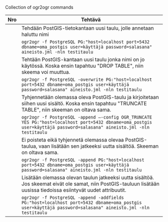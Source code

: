 Collection of ogr2ogr commands

Nro|Tehtävä
---|---
|| Tehdään PostGIS-tietokantaan uusi taulu, jolle annetaan haluttu nimi
|| `ogr2ogr -f PostgreSQL PG:"host=localhost port=5432 dbname=oma_postgis user=käyttäjä password=salasana" aineisto.jml -nln testitaulu`
|| Tehtään PostGIS-kantaan uusi taulu jonka nimi on jo käytössä. Koska ensin tapahtuu "DROP TABLE", niin skeema voi muuttua.
|| `ogr2ogr -f PostgreSQL -overwrite PG:"host=localhost port=5432 dbname=oma_postgis user=käyttäjä password=salasana" aineisto.jml -nln testitaulu`
|| Tyhjennetään olemassa oleva PostGIS-taulu ja kirjoitetaan siihen uusi sisältö.  Koska ensin tapahtuu "TRUNCATE TABLE", niin skeeman on oltava sama.
|| `ogr2ogr -f PostgreSQL -append –-config OGR_TRUNCATE YES PG:"host=localhost port=5432 dbname=oma_postgis user=käyttäjä password=salasana" aineisto.jml -nln testitaulu`
|| Ei poisteta eikä tyhjennetä olemassa olevaa PostGIS-taulua, vaan lisätään sen jatkeeksi uutta sisältöä. Skeeman on oltava sama.
|| `ogr2ogr -f PostgreSQL -append PG:"host=localhost port=5432 dbname=oma_postgis user=käyttäjä password=salasana" aineisto.jml -nln testitaulu`
|| Lisätään olemassa olevan taulun jatkeeksi uutta sisältöä. Jos skeemat eivät ole samat, niin PostGIS-tauluun lisätään uusissa tiedoissa esiintyvät uudet attribuutit.
|| `ogr2ogr -f PostgreSQL -append -addfields PG:"host=localhost port=5432 dbname=oma_postgis user=käyttäjä password=salasana" aineisto.jml -nln testitaulu`
